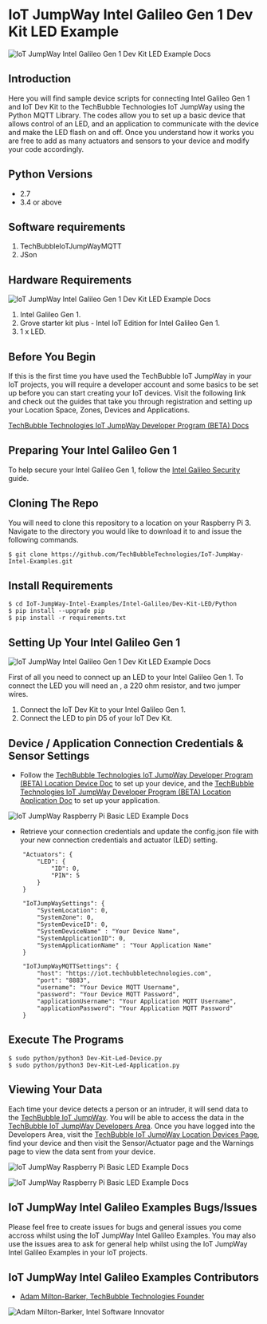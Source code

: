 # IoT JumpWay Intel Galileo Gen 1 Dev Kit LED Example

![IoT JumpWay Intel Galileo Gen 1 Dev Kit LED Example Docs](../../../images/main/IoT-Jumpway.jpg)  

## Introduction

Here you will find sample device scripts for connecting Intel Galileo Gen 1 and IoT Dev Kit to the TechBubble Technologies IoT JumpWay using the Python MQTT Library. The codes allow you to set up a basic device that allows control of an LED, and an application to communicate with the device and make the LED flash on and off. Once you understand how it works you are free to add as many actuators and sensors to your device and modify your code accordingly.

## Python Versions

- 2.7
- 3.4 or above

## Software requirements

1. TechBubbleIoTJumpWayMQTT  
2. JSon

## Hardware Requirements

![IoT JumpWay Intel Galileo Gen 1 Dev Kit LED Example Docs](../../../images/Dev-Kit-LED/Hardware.jpg)

1. Intel Galileo Gen 1.
2. Grove starter kit plus - Intel IoT Edition for Intel Galileo Gen 1.
3. 1 x LED.

## Before You Begin

If this is the first time you have used the TechBubble IoT JumpWay in your IoT projects, you will require a developer account and some basics to be set up before you can start creating your IoT devices. Visit the following link and check out the guides that take you through registration and setting up your Location Space, Zones, Devices and Applications.

[TechBubble Technologies IoT JumpWay Developer Program (BETA) Docs](https://github.com/TechBubbleTechnologies/IoT-JumpWay-Docs/ "TechBubble Technologies IoT JumpWay Developer Program (BETA) Docs")

## Preparing Your Intel Galileo Gen 1

To help secure your Intel Galileo Gen 1, follow the [Intel Galileo Security](https://github.com/TechBubbleTechnologies/IoT-JumpWay-Intel-Examples/blob/master/Intel-Galileo/DOCS/1-Security.md "Intel Galileo Security") guide.

## Cloning The Repo

You will need to clone this repository to a location on your Raspberry Pi 3. Navigate to the directory you would like to download it to and issue the following commands.

    $ git clone https://github.com/TechBubbleTechnologies/IoT-JumpWay-Intel-Examples.git

## Install Requirements

    $ cd IoT-JumpWay-Intel-Examples/Intel-Galileo/Dev-Kit-LED/Python
    $ pip install --upgrade pip
    $ pip install -r requirements.txt

## Setting Up Your Intel Galileo Gen 1

![IoT JumpWay Intel Galileo Gen 1 Dev Kit LED Example Docs](../../../images/Dev-Kit-LED/Blinking.jpg)

First of all you need to connect up an LED to your Intel Galileo Gen 1. To connect the LED you will need an , a 220 ohm resistor, and two jumper wires. 

1. Connect the IoT Dev Kit to your Intel Galileo Gen 1.
2. Connect the LED to pin D5 of your IoT Dev Kit.

## Device / Application Connection Credentials & Sensor Settings

- Follow the [TechBubble Technologies IoT JumpWay Developer Program (BETA) Location Device Doc](https://github.com/TechBubbleTechnologies/IoT-JumpWay-Docs/blob/master/4-Location-Devices.md "TechBubble Technologies IoT JumpWay Developer Program (BETA) Location Device Doc") to set up your device, and the [TechBubble Technologies IoT JumpWay Developer Program (BETA) Location Application Doc](https://github.com/TechBubbleTechnologies/IoT-JumpWay-Docs/blob/master/5-Location-Applications.md "TechBubble Technologies IoT JumpWay Developer Program (BETA) Location Application Doc") to set up your application. 

![IoT JumpWay Raspberry Pi Basic LED Example Docs](../../../images/Dev-Kit-LED/Device-Creation.png)  

- Retrieve your connection credentials and update the config.json file with your new connection  credentials and actuator (LED) setting.

```
	"Actuators": {
		"LED": {
			"ID": 0,
			"PIN": 5
		}
	}
```

```
	"IoTJumpWaySettings": {
        "SystemLocation": 0,
        "SystemZone": 0,
        "SystemDeviceID": 0,
        "SystemDeviceName" : "Your Device Name",
        "SystemApplicationID": 0,
        "SystemApplicationName" : "Your Application Name"
	}
```

```
	"IoTJumpWayMQTTSettings": {
        "host": "https://iot.techbubbletechnologies.com",
        "port": "8883",
        "username": "Your Device MQTT Username",
        "password": "Your Device MQTT Password",
        "applicationUsername": "Your Application MQTT Username",
        "applicationPassword": "Your Application MQTT Password"
	}
```

## Execute The Programs

    $ sudo python/python3 Dev-Kit-Led-Device.py 
    $ sudo python/python3 Dev-Kit-Led-Application.py 

## Viewing Your Data  

Each time your device detects a person or an intruder, it will send data to the [TechBubble IoT JumpWay](https://iot.techbubbletechnologies.com/ "TechBubble IoT JumpWay"). You will be able to access the data in the [TechBubble IoT JumpWay Developers Area](https://iot.techbubbletechnologies.com/developers/dashboard/ "TechBubble IoT JumpWay Developers Area"). Once you have logged into the Developers Area, visit the [TechBubble IoT JumpWay Location Devices Page](https://iot.techbubbletechnologies.com/developers/location-devices "Location Devices page"), find your device and then visit the Sensor/Actuator page and the Warnings page to view the data sent from your device.

![IoT JumpWay Raspberry Pi Basic LED Example Docs](../../../images/Basic-LED/SensorData.png)

![IoT JumpWay Raspberry Pi Basic LED Example Docs](../../../images/Basic-LED/WarningData.png)

## IoT JumpWay Intel Galileo Examples Bugs/Issues

Please feel free to create issues for bugs and general issues you come accross whilst using the IoT JumpWay Intel Galileo Examples. You may also use the issues area to ask for general help whilst using the IoT JumpWay Intel Galileo Examples in your IoT projects.

## IoT JumpWay Intel Galileo Examples Contributors

- [Adam Milton-Barker, TechBubble Technologies Founder](https://github.com/AdamMiltonBarker "Adam Milton-Barker, TechBubble Technologies Founder")

![Adam Milton-Barker,  Intel Software Innovator](../../images/main/Intel-Software-Innovator.jpg)  